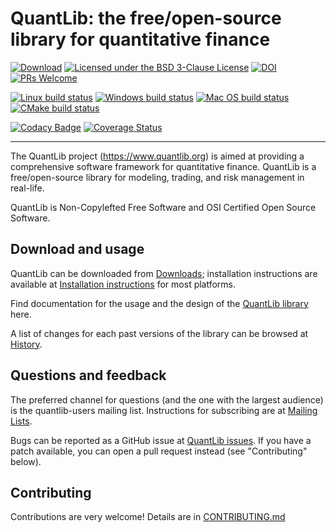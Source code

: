 
# QuantLib: the free/open-source library for quantitative finance

[![Download](https://img.shields.io/github/v/release/lballabio/QuantLib?label=Download&sort=semver)](https://github.com/lballabio/QuantLib/releases/latest)
[![Licensed under the BSD 3-Clause License](https://img.shields.io/badge/License-BSD--3--Clause-blue.svg)](https://github.com/lballabio/QuantLib/blob/master/LICENSE.TXT)
[![DOI](https://zenodo.org/badge/DOI/10.5281/zenodo.1440997.svg)](https://doi.org/10.5281/zenodo.1440997)
[![PRs Welcome](https://img.shields.io/badge/PRs%20-welcome-brightgreen.svg)](https://github.com/lballabio/QuantLib/blob/master/CONTRIBUTING.md)

[![Linux build status](https://github.com/lballabio/QuantLib/workflows/Linux%20build/badge.svg?branch=master)](https://github.com/lballabio/QuantLib/actions?query=workflow%3A%22Linux+build%22)
[![Windows build status](https://ci.appveyor.com/api/projects/status/bmpiucu74eldfkm0/branch/master?svg=true)](https://ci.appveyor.com/project/lballabio/quantlib/branch/master)
[![Mac OS build status](https://github.com/lballabio/QuantLib/workflows/Mac%20OS%20build/badge.svg?branch=master)](https://github.com/lballabio/QuantLib/actions?query=workflow%3A%22Mac+OS+build%22)
[![CMake build status](https://github.com/lballabio/QuantLib/workflows/CMake%20build/badge.svg?branch=master)](https://github.com/lballabio/QuantLib/actions?query=workflow%3A%22CMake+build%22)

[![Codacy Badge](https://app.codacy.com/project/badge/Grade/b4bc1058db994f24aa931b119a885eea)](https://www.codacy.com/gh/lballabio/QuantLib/dashboard)
[![Coverage Status](https://coveralls.io/repos/github/lballabio/QuantLib/badge.svg?branch=master)](https://coveralls.io/github/lballabio/QuantLib?branch=master)

---

The QuantLib project (<https://www.quantlib.org>) is aimed at providing a
comprehensive software framework for quantitative finance. QuantLib is
a free/open-source library for modeling, trading, and risk management
in real-life.

QuantLib is Non-Copylefted Free Software and OSI Certified Open Source
Software.


## Download and usage

QuantLib can be downloaded from [Downloads](https://www.quantlib.org/download.shtml);
installation instructions are available at [Installation instructions](https://www.quantlib.org/install.shtml) for most platforms.

Find documentation for the usage and the design of the [QuantLib library](https://www.quantlib.org/docs.shtml) here.

A list of changes for each past versions of the library can be
browsed at [History](https://www.quantlib.org/reference/history.html).


## Questions and feedback

The preferred channel for questions (and the one with the largest
audience) is the quantlib-users mailing list.  Instructions for
subscribing are at [Mailing Lists](https://www.quantlib.org/mailinglists.shtml).

Bugs can be reported as a GitHub issue at [QuantLib issues](https://github.com/lballabio/QuantLib/issues). 
If you have a patch available, you can open a pull request instead (see "Contributing"
below).


## Contributing

Contributions are very welcome!  Details are in
[CONTRIBUTING.md](https://github.com/lballabio/QuantLib/blob/master/CONTRIBUTING.md)

